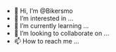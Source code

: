 - 👋 Hi, I’m @Bikersmo
- 👀 I’m interested in ...
- 🌱 I’m currently learning ...
- 💞️ I’m looking to collaborate on ...
- 📫 How to reach me ...

<!---
Bikersmo/Bikersmo is a ✨ special ✨ repository because its `README.md` (this file) appears on your GitHub profile.
You can click the Preview link to take a look at your changes.
--->
